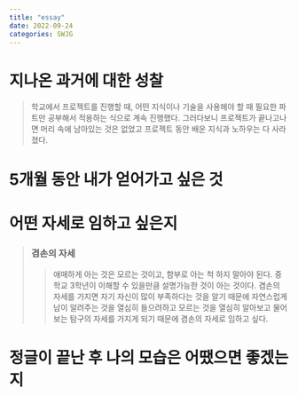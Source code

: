 ```yaml
---
title: "essay"
date: 2022-09-24
categories: SWJG
---
```



# 지나온 과거에 대한 성찰
> 학교에서 프로젝트를 진행할 때, 어떤 지식이나 기술을 사용해야 할 때 필요한 파트만 공부해서 적용하는 식으로 계속 진행했다. 그러다보니 프로젝트가 끝나고나면 머리 속에 남아있는 것은 없었고 프로젝트 동안 배운 지식과 노하우는 다 사라졌다. 


# 5개월 동안 내가 얻어가고 싶은 것
>


# 어떤 자세로 임하고 싶은지   
> ### 겸손의 자세   
>> 애매하게 아는 것은 모르는 것이고, 함부로 아는 척 하지 말아야 된다. 중학교 3학년이 이해할 수 있을만큼 설명가능한 것이 아는 것이다. 겸손의 자세를 가지면 자기 자신이 많이 부족하다는 것을 알기 때문에 자연스럽게 남이 알려주는 것을 열심히 들으려하고 모르는 것을 열심히 알아보고 물어보는 탐구의 자세를 가지게 되기 때문에 겸손의 자세로 임하고 싶다. 


# 정글이 끝난 후 나의 모습은 어땠으면 좋겠는지

